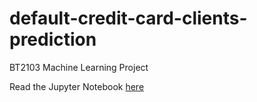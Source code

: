 # default-credit-card-clients-prediction

BT2103 Machine Learning Project

Read the Jupyter Notebook [here](https://github.com/lihuicham/default-credit-card-clients-prediction/blob/main/ProjectCode-Python.ipynb)
